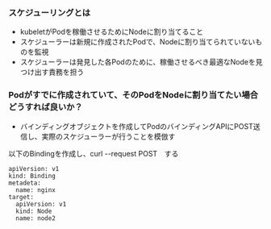 ### スケジューリングとは

- kubeletがPodを稼働させるためにNodeに割り当てること
- スケジューラーは新規に作成されたPodで、Nodeに割り当てられていないものを監視
- スケジューラーは発見した各Podのために、稼働させるべき最適なNodeを見つけ出す責務を担う


### Podがすでに作成されていて、そのPodをNodeに割り当てたい場合どうすれば良いか？
- バインディングオブジェクトを作成してPodのバインディングAPIにPOST送信し、実際のスケジューラーが行うことを模倣す

以下のBindingを作成し、curl --request POST　する
```
apiVersion: v1
kind: Binding
metadeta:
  name: nginx
target:
  apiVersion: v1
  kind: Node
  name: node2
```
